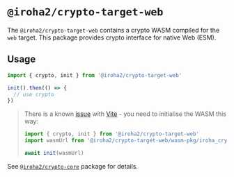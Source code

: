 # `@iroha2/crypto-target-web`

The `@iroha2/crypto-target-web` contains a crypto WASM compiled for the `web` target.
This package provides crypto interface for native Web (ESM).

## Usage

```ts
import { crypto, init } from '@iroha2/crypto-target-web'

init().then(() => {
  // use crypto
})
```

> There is a known [issue](https://github.com/hyperledger/iroha-javascript/issues/104) with [Vite](https://vitejs.dev/) - you need to initialise the WASM this way:
>
> ```ts
> import { crypto, init } from '@iroha2/crypto-target-web'
> import wasmUrl from '@iroha2/crypto-target-web/wasm-pkg/iroha_crypto_bg.wasm?url'
>
> await init(wasmUrl)
> ```

See [`@iroha2/crypto-core`](https://github.com/hyperledger/iroha-javascript/tree/iroha2/packages/crypto/packages/core) package for details.
